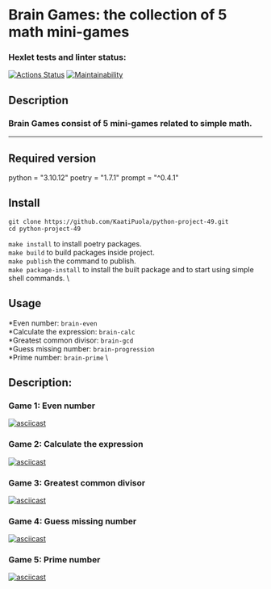 # Brain Games: the collection of 5 math mini-games

### Hexlet tests and linter status:
[![Actions Status](https://github.com/KaatiPuola/python-project-49/actions/workflows/hexlet-check.yml/badge.svg)](https://github.com/KaatiPuola/python-project-49/actions)
[![Maintainability](https://api.codeclimate.com/v1/badges/3116ca15b6d7128324f2/maintainability)](https://codeclimate.com/github/KaatiPuola/python-project-49/maintainability)

## Description
### Brain Games consist of 5 mini-games related to simple math.
---
## Required version
python = "3.10.12"
poetry = "1.7.1"
prompt = "^0.4.1"

## Install

```
git clone https://github.com/KaatiPuola/python-project-49.git
cd python-project-49
```

```make install``` to install poetry packages. \
```make build``` to build packages inside project. \
```make publish``` the command to publish. \
```make package-install``` to install the built package and to start using simple shell commands. \

## Usage
*Even number: `brain-even` \
*Calculate the expression: `brain-calc` \
*Greatest common divisor: `brain-gcd` \
*Guess missing number: `brain-progression` \
*Prime number: `brain-prime` \

## Description:

### Game 1: Even number 
[![asciicast](https://asciinema.org/a/8PP4mqd2jUadj5py2BvFqhwgX.svg)](https://asciinema.org/a/8PP4mqd2jUadj5py2BvFqhwgX)

### Game 2: Calculate the expression
[![asciicast](https://asciinema.org/a/G0fEK18dpjBJ2RHToxB9xfVp6.svg)](https://asciinema.org/a/G0fEK18dpjBJ2RHToxB9xfVp6)

### Game 3: Greatest common divisor
[![asciicast](https://asciinema.org/a/7dhCKYUwtqMGDnt66ONPHx43t.svg)](https://asciinema.org/a/7dhCKYUwtqMGDnt66ONPHx43t)

### Game 4: Guess missing number
[![asciicast](https://asciinema.org/a/9vtFL4kk4n6jt0TgxCoRAYs5g.svg)](https://asciinema.org/a/9vtFL4kk4n6jt0TgxCoRAYs5g)

### Game 5: Prime number
[![asciicast](https://asciinema.org/a/YV7eAsQ84xNVr1YzO5wBVIsRD.svg)](https://asciinema.org/a/YV7eAsQ84xNVr1YzO5wBVIsRD)

